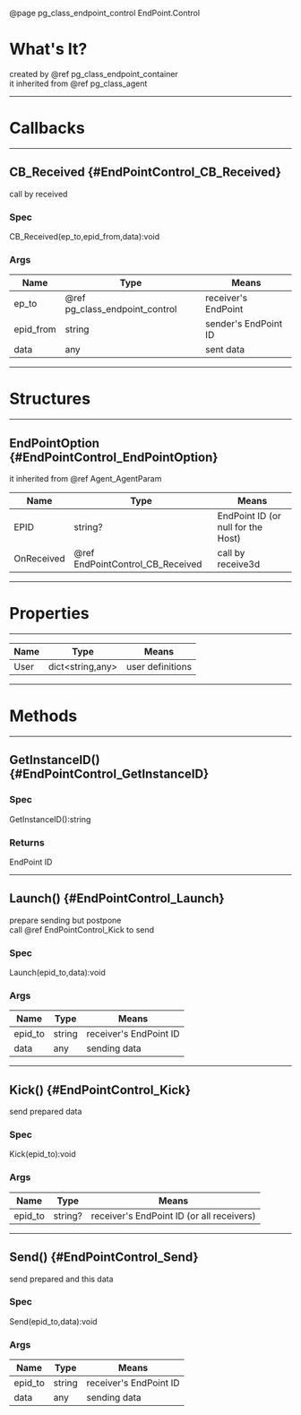 ﻿@page pg_class_endpoint_control EndPoint.Control

# What's It?

created by @ref pg_class_endpoint_container  
it inherited from @ref pg_class_agent  

-----
# Callbacks

-----
## CB_Received {#EndPointControl_CB_Received}

call by received

### Spec

CB_Received(ep_to,epid_from,data):void

### Args

| Name | Type | Means |
|------|------|-------|
| ep_to | @ref pg_class_endpoint_control | receiver's EndPoint |
| epid_from | string | sender's EndPoint ID |
| data | any | sent data |

-----
# Structures

-----
## EndPointOption {#EndPointControl_EndPointOption}

it inherited from @ref Agent_AgentParam 

| Name | Type | Means |
|------|------|-------|
| EPID | string? | EndPoint ID (or null for the Host) |
| OnReceived | @ref EndPointControl_CB_Received | call by receive3d |

-----
# Properties

-----
| Name | Type | Means |
|------|------|-------|
| User | dict<string,any> | user definitions |

-----
# Methods

-----
## GetInstanceID() {#EndPointControl_GetInstanceID}

### Spec

GetInstanceID():string

### Returns

EndPoint ID

-----
## Launch() {#EndPointControl_Launch}

prepare sending but postpone  
call @ref EndPointControl_Kick to send  

### Spec

Launch(epid_to,data):void

### Args

| Name | Type | Means |
|------|------|-------|
| epid_to | string | receiver's EndPoint ID |
| data | any | sending data |

-----
## Kick() {#EndPointControl_Kick}

send prepared data  

### Spec

Kick(epid_to):void

### Args

| Name | Type | Means |
|------|------|-------|
| epid_to | string? | receiver's EndPoint ID (or all receivers) |

-----
## Send() {#EndPointControl_Send}

send prepared and this data  

### Spec

Send(epid_to,data):void

### Args

| Name | Type | Means |
|------|------|-------|
| epid_to | string | receiver's EndPoint ID |
| data | any | sending data |

